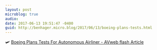```yaml
---
layout: post
microblog: true
audio: 
date: 2017-06-13 19:51:47 -0400
guid: http://benhager.micro.blog/2017/06/13/boeing-plans-tests.html
---
```

🛩 [Boeing Plans Tests For Autonomous Airliner - AVweb flash Article](https://www.avweb.com/avwebflash/news/Boeing-Plans-Tests-For-Autonomous-Airliner-229140-1.html)
